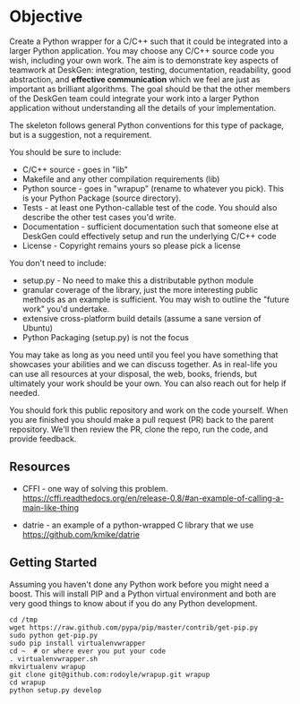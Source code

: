 Objective
=========
Create a Python wrapper for a C/C++ such that it could be integrated into a 
larger Python application. You may choose any C/C++ source code you wish, 
including your own work. The aim is to demonstrate key aspects of teamwork at 
DeskGen: integration, testing, documentation, readability, good abstraction, and
 **effective communication** which we feel are just as important 
as brilliant algorithms. The goal should be that the other members of the 
DeskGen team could integrate your work into a larger Python application 
without understanding all the details of your implementation.


The skeleton follows general Python conventions for this type of package, but is
a suggestion, not a requirement.

You should be sure to include:
* C/C++ source - goes in "lib"
* Makefile and any other compilation requirements (lib)
* Python source - goes in "wrapup" (rename to whatever you pick). This is your
Python Package (source directory). 
* Tests - at least one Python-callable test of the code. You should also describe
the other test cases you'd write.
* Documentation - sufficient documentation such that someone else at DeskGen 
could effectively setup and run the underlying C/C++ code
* License - Copyright remains yours so please pick a license

You don't need to include:
* setup.py - No need to make this a distributable python module
* granular coverage of the library, just the more interesting public methods as
an example is sufficient. You may wish to outline the "future work" you'd undertake.
* extensive cross-platform build details (assume a sane version of Ubuntu)
* Python Packaging (setup.py) is not the focus

You may take as long as you need until you feel you have something that 
showcases your abilities and we can discuss together. As in real-life you can 
use all resources at your disposal, the web, books, friends, but ultimately 
your work should be your own. You can also reach out for help if needed.

You should fork this public repository and work on the code yourself. When you
are finished you should make a pull request (PR) back to the parent repository.
We'll then review the PR, clone the repo, run the code, and provide feedback.


Resources
---------
* CFFI - one way of solving this problem.
 https://cffi.readthedocs.org/en/release-0.8/#an-example-of-calling-a-main-like-thing

* datrie - an example of a python-wrapped C library that we use
https://github.com/kmike/datrie

Getting Started
---------------
Assuming you haven't done any Python work before you might need a boost.
This will install PIP and a Python virtual environment and both are very good
things to know about if you do any Python development.
```
cd /tmp
wget https://raw.github.com/pypa/pip/master/contrib/get-pip.py
sudo python get-pip.py
sudo pip install virtualenvwrapper
cd ~  # or where ever you put your code
. virtualenvwrapper.sh
mkvirtualenv wrapup 
git clone git@github.com:rodoyle/wrapup.git wrapup
cd wrapup
python setup.py develop
```
